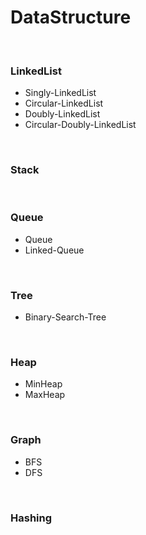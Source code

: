 # DataStructure

<br>

### LinkedList
- Singly-LinkedList 
- Circular-LinkedList
- Doubly-LinkedList
- Circular-Doubly-LinkedList

<br>


### Stack

<br>


### Queue
- Queue
- Linked-Queue

<br>


### Tree
- Binary-Search-Tree

<br>


### Heap
- MinHeap
- MaxHeap

<br>


### Graph
- BFS
- DFS

<br>


### Hashing

<br>


